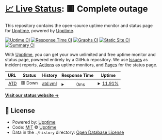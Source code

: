 # [📈 Live Status](https://upptime.github.io/upptime): <!--live status--> **🟥 Complete outage**

This repository contains the open-source uptime monitor and status page for [Upptime](https://upptime.js.org), powered by [Upptime](https://github.com/upptime/upptime).

[![Uptime CI](https://github.com/upptime/upptime/workflows/Uptime%20CI/badge.svg)](https://github.com/upptime/upptime/actions?query=workflow%3A%22Uptime+CI%22)
[![Response Time CI](https://github.com/upptime/upptime/workflows/Response%20Time%20CI/badge.svg)](https://github.com/upptime/upptime/actions?query=workflow%3A%22Response+Time+CI%22)
[![Graphs CI](https://github.com/upptime/upptime/workflows/Graphs%20CI/badge.svg)](https://github.com/upptime/upptime/actions?query=workflow%3A%22Graphs+CI%22)
[![Static Site CI](https://github.com/upptime/upptime/workflows/Static%20Site%20CI/badge.svg)](https://github.com/upptime/upptime/actions?query=workflow%3A%22Static+Site+CI%22)
[![Summary CI](https://github.com/upptime/upptime/workflows/Summary%20CI/badge.svg)](https://github.com/upptime/upptime/actions?query=workflow%3A%22Summary+CI%22)

With [Upptime](https://upptime.js.org), you can get your own unlimited and free uptime monitor and status page, powered entirely by a GitHub repository. We use [Issues](https://github.com/upptime/upptime/issues) as incident reports, [Actions](https://github.com/upptime/upptime/actions) as uptime monitors, and [Pages](https://upptime.github.io/upptime) for the status page.

<!--start: status pages-->
<!-- This summary is generated by Upptime (https://github.com/upptime/upptime) -->
<!-- Do not edit this manually, your changes will be overwritten -->
<!-- prettier-ignore -->
| URL | Status | History | Response Time | Uptime |
| --- | ------ | ------- | ------------- | ------ |
| <img alt="" src="https://favicons.githubusercontent.com/focuspoints.atd-us.com" height="13"> [ATD](https://focuspoints.atd-us.com/public/sso) | 🟥 Down | [atd.yml](https://github.com/bbaumler/uptime/commits/HEAD/history/atd.yml) | <details><summary><img alt="Response time graph" src="./graphs/atd/response-time-week.png" height="20"> 0ms</summary><br><a href="https://upptime.github.io/upptime/history/atd"><img alt="Response time 0" src="https://img.shields.io/endpoint?url=https%3A%2F%2Fraw.githubusercontent.com%2Fbbaumler%2Fuptime%2FHEAD%2Fapi%2Fatd%2Fresponse-time.json"></a><br><a href="https://upptime.github.io/upptime/history/atd"><img alt="24-hour response time 0" src="https://img.shields.io/endpoint?url=https%3A%2F%2Fraw.githubusercontent.com%2Fbbaumler%2Fuptime%2FHEAD%2Fapi%2Fatd%2Fresponse-time-day.json"></a><br><a href="https://upptime.github.io/upptime/history/atd"><img alt="7-day response time 0" src="https://img.shields.io/endpoint?url=https%3A%2F%2Fraw.githubusercontent.com%2Fbbaumler%2Fuptime%2FHEAD%2Fapi%2Fatd%2Fresponse-time-week.json"></a><br><a href="https://upptime.github.io/upptime/history/atd"><img alt="30-day response time 0" src="https://img.shields.io/endpoint?url=https%3A%2F%2Fraw.githubusercontent.com%2Fbbaumler%2Fuptime%2FHEAD%2Fapi%2Fatd%2Fresponse-time-month.json"></a><br><a href="https://upptime.github.io/upptime/history/atd"><img alt="1-year response time 0" src="https://img.shields.io/endpoint?url=https%3A%2F%2Fraw.githubusercontent.com%2Fbbaumler%2Fuptime%2FHEAD%2Fapi%2Fatd%2Fresponse-time-year.json"></a></details> | <details><summary><a href="https://upptime.github.io/upptime/history/atd">11.91%</a></summary><a href="https://upptime.github.io/upptime/history/atd"><img alt="All-time uptime 11.91%" src="https://img.shields.io/endpoint?url=https%3A%2F%2Fraw.githubusercontent.com%2Fbbaumler%2Fuptime%2FHEAD%2Fapi%2Fatd%2Fuptime.json"></a><br><a href="https://upptime.github.io/upptime/history/atd"><img alt="24-hour uptime 11.91%" src="https://img.shields.io/endpoint?url=https%3A%2F%2Fraw.githubusercontent.com%2Fbbaumler%2Fuptime%2FHEAD%2Fapi%2Fatd%2Fuptime-day.json"></a><br><a href="https://upptime.github.io/upptime/history/atd"><img alt="7-day uptime 11.91%" src="https://img.shields.io/endpoint?url=https%3A%2F%2Fraw.githubusercontent.com%2Fbbaumler%2Fuptime%2FHEAD%2Fapi%2Fatd%2Fuptime-week.json"></a><br><a href="https://upptime.github.io/upptime/history/atd"><img alt="30-day uptime 11.91%" src="https://img.shields.io/endpoint?url=https%3A%2F%2Fraw.githubusercontent.com%2Fbbaumler%2Fuptime%2FHEAD%2Fapi%2Fatd%2Fuptime-month.json"></a><br><a href="https://upptime.github.io/upptime/history/atd"><img alt="1-year uptime 11.91%" src="https://img.shields.io/endpoint?url=https%3A%2F%2Fraw.githubusercontent.com%2Fbbaumler%2Fuptime%2FHEAD%2Fapi%2Fatd%2Fuptime-year.json"></a></details>

<!--end: status pages-->

[**Visit our status website →**](https://upptime.github.io/upptime)

## 📄 License

- Powered by: [Upptime](https://github.com/upptime/upptime)
- Code: [MIT](./LICENSE) © [Upptime](https://upptime.js.org)
- Data in the `./history` directory: [Open Database License](https://opendatacommons.org/licenses/odbl/1-0/)
